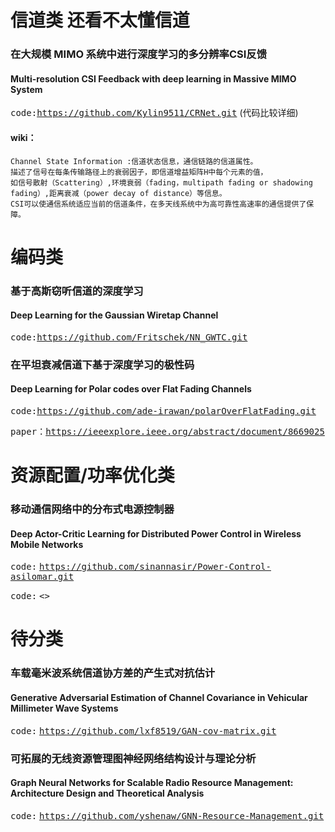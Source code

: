 # 信道类  还看不太懂信道

### 在大规模 MIMO 系统中进行深度学习的多分辨率CSI反馈
#### Multi-resolution CSI Feedback with deep learning in Massive MIMO System  

<kbd>code:</kbd><kbd><https://github.com/Kylin9511/CRNet.git></kbd>  (代码比较详细)  

#### wiki：
    Channel State Information :信道状态信息，通信链路的信道属性。
    描述了信号在每条传输路径上的衰弱因子，即信道增益矩阵H中每个元素的值，
    如信号散射（Scattering）,环境衰弱（fading，multipath fading or shadowing fading）,距离衰减（power decay of distance）等信息。
    CSI可以使通信系统适应当前的信道条件，在多天线系统中为高可靠性高速率的通信提供了保障。

# 编码类
### 基于高斯窃听信道的深度学习
#### Deep Learning for the Gaussian Wiretap Channel  

<kbd>code:</kbd><kbd><https://github.com/Fritschek/NN_GWTC.git></kbd>

### 在平坦衰减信道下基于深度学习的极性码
#### Deep Learning for Polar codes over Flat Fading Channels
<kbd>code:</kbd><kbd><https://github.com/ade-irawan/polarOverFlatFading.git></kbd>
 
<kbd>paper：</kbd><kbd><https://ieeexplore.ieee.org/abstract/document/8669025></kbd>

# 资源配置/功率优化类
### 移动通信网络中的分布式电源控制器
#### Deep Actor-Critic Learning for Distributed Power Control in Wireless Mobile Networks
<kbd>code:</kbd>  <kbd><https://github.com/sinannasir/Power-Control-asilomar.git></kbd>  


<kbd>code:</kbd>  <kbd><></kbd>  
# 待分类
### 车载毫米波系统信道协方差的产生式对抗估计
#### Generative Adversarial Estimation of Channel Covariance in Vehicular Millimeter Wave Systems
<kbd>code:</kbd>  <kbd><https://github.com/lxf8519/GAN-cov-matrix.git></kbd>

### 可拓展的无线资源管理图神经网络结构设计与理论分析
#### Graph Neural Networks for Scalable Radio Resource Management: Architecture Design and Theoretical Analysis  

<kbd>code:</kbd>  <kbd><https://github.com/yshenaw/GNN-Resource-Management.git></kbd>
 